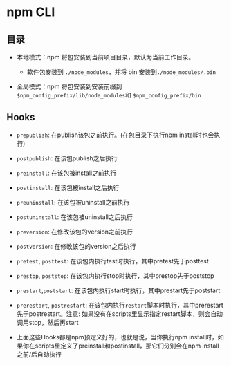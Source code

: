 # npm CLI

## 目录

- 本地模式：npm 将包安装到当前项目目录，默认为当前工作目录。
  - 软件包安装到 `./node_modules`，并将 bin 安装到`./node_modules/.bin`

- 全局模式：npm 将包安装到安装前缀到 `$npm_config_prefix/lib/node_modules`和 `$npm_config_prefix/bin`

## Hooks

- `prepublish`: 在publish该包之前执行。(在包目录下执行npm install时也会执行)
- `postpublish`: 在该包publish之后执行
- `preinstall`: 在该包被install之前执行
- `postinstall`: 在该包被install之后执行
- `preuninstall`: 在该包被uninstall之前执行
- `postuninstall`: 在该包被uninstall之后执行
- `preversion`: 在修改该包的version之前执行
- `postversion`: 在修改该包的version之后执行
- `pretest`, `posttest`: 在该包内执行test时执行，其中pretest先于posttest
- `prestop`, `poststop`: 在该包内执行stop时执行，其中prestop先于poststop
- `prestart`,`poststart`: 在该包内执行start时执行，其中prestart先于poststart

- `prerestart`, `postrestart`: 在该包内执行`restart`脚本时执行，其中prerestart先于postrestart。注意: 如果没有在scripts里显示指定restart脚本，则会自动调用stop，然后再start

- 上面这些Hooks都是npm预定义好的，也就是说，当你执行npm install时，如果你在scripts里定义了preinstall和postinstall，那它们分别会在npm install之前/后自动执行
